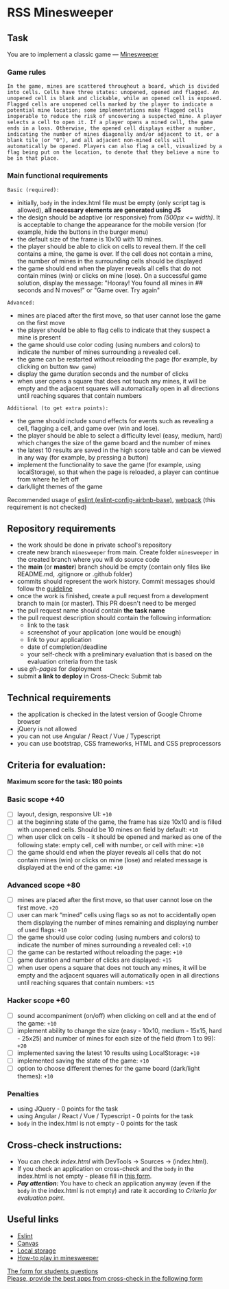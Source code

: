 # RSS Minesweeper

## Task

You are to implement a classic game — [Minesweeper](<https://en.wikipedia.org/wiki/Minesweeper_(video_game)>)

### Game rules

`In the game, mines are scattered throughout a board, which is divided into cells. Cells have three states: unopened, opened and flagged. An unopened cell is blank and clickable, while an opened cell is exposed. Flagged cells are unopened cells marked by the player to indicate a potential mine location; some implementations make flagged cells inoperable to reduce the risk of uncovering a suspected mine. A player selects a cell to open it. If a player opens a mined cell, the game ends in a loss. Otherwise, the opened cell displays either a number, indicating the number of mines diagonally and/or adjacent to it, or a blank tile (or "0"), and all adjacent non-mined cells will automatically be opened. Players can also flag a cell, visualized by a flag being put on the location, to denote that they believe a mine to be in that place.`

### Main functional requirements

`Basic (required):`

- initially, `body` in the index.html file must be empty (only script tag is allowed), **all necessary elements are generated using JS**
- the design should be adaptive (or responsive) from _(500px <= width)_. It is acceptable to change the appearance for the mobile version (for example, hide the buttons in the burger menu)
- the default size of the frame is 10x10 with 10 mines.
- the player should be able to click on cells to reveal them. If the cell contains a mine, the game is over. If the cell does not contain a mine, the number of mines in the surrounding cells should be displayed
- the game should end when the player reveals all cells that do not contain mines (win) or clicks on mine (lose). On a successful game solution, display the message: "Hooray! You found all mines in ## seconds and N moves!" or "Game over. Try again"

`Advanced:`

- mines are placed after the first move, so that user cannot lose the game on the first move
- the player should be able to flag cells to indicate that they suspect a mine is present
- the game should use color coding (using numbers and colors) to indicate the number of mines surrounding a revealed cell.
- the game can be restarted without reloading the page (for example, by clicking on button `New game`)
- display the game duration seconds and the number of clicks
- when user opens a square that does not touch any mines, it will be empty and the adjacent squares will automatically open in all directions until reaching squares that contain numbers

`Additional (to get extra points):`

- the game should include sound effects for events such as revealing a cell, flagging a cell, and game over (win and lose).
- the player should be able to select a difficulty level (easy, medium, hard) which changes the size of the game board and the number of mines
- the latest 10 results are saved in the high score table and can be viewed in any way (for example, by pressing a button)
- implement the functionality to save the game (for example, using localStorage), so that when the page is reloaded, a player can continue from where he left off
- dark/light themes of the game

Recommended usage of [eslint (eslint-config-airbnb-base)](https://eslint.org/), [webpack](https://webpack.js.org/) (this requirement is not checked)

## Repository requirements

- the work should be done in private school's repository
- create new branch `minesweeper` from main. Create folder `minesweeper` in the created branch where you will do source code
- the **main** (or **master**) branch should be empty (contain only files like README.md, .gitignore or .github folder)
- commits should represent the work history. Commit messages should follow the [guideline](https://www.conventionalcommits.org/en/v1.0.0/)
- once the work is finished, create a pull request from a development branch to main (or master). This PR doesn't need to be merged
- the pull request name should contain **the task name**
- the pull request description should contain the following information:
  - link to the task
  - screenshot of your application (one would be enough)
  - link to your application
  - date of completion/deadline
  - your self-check with a preliminary evaluation that is based on the evaluation criteria from the task
- use _gh-pages_ for deployment
- submit **a link to deploy** in Cross-Check: Submit tab

## Technical requirements

- the application is checked in the latest version of Google Chrome browser
- jQuery is not allowed
- you can not use Angular / React / Vue / Typescript
- you can use bootstrap, CSS frameworks, HTML and CSS preprocessors

## Criteria for evaluation:

**Maximum score for the task: 180 points**

### Basic scope +40

- [ ] layout, design, responsive UI: `+10`
- [ ] at the beginning state of the game, the frame has size 10x10 and is filled with unopened cells. Should be 10 mines on field by default: `+10`
- [ ] when user click on cells - it should be opened and marked as one of the following state: empty cell, cell with number, or cell with mine: `+10`
- [ ] the game should end when the player reveals all cells that do not contain mines (win) or clicks on mine (lose) and related message is displayed at the end of the game: `+10`

### Advanced scope +80

- [ ] mines are placed after the first move, so that user cannot lose on the first move. `+20`
- [ ] user can mark “mined” cells using flags so as not to accidentally open them displaying the number of mines remaining and displaying number of used flags: `+10`
- [ ] the game should use color coding (using numbers and colors) to indicate the number of mines surrounding a revealed cell: `+10`
- [ ] the game can be restarted without reloading the page: `+10`
- [ ] game duration and number of clicks are displayed: `+15`
- [ ] when user opens a square that does not touch any mines, it will be empty and the adjacent squares will automatically open in all directions until reaching squares that contain numbers: `+15`

### Hacker scope +60

- [ ] sound accompaniment (on/off) when clicking on cell and at the end of the game: `+10`
- [ ] implement ability to change the size (easy - 10x10, medium - 15x15, hard - 25x25) and number of mines for each size of the field (from 1 to 99): `+20`
- [ ] implemented saving the latest 10 results using LocalStorage: `+10`
- [ ] implemented saving the state of the game: `+10`
- [ ] option to choose different themes for the game board (dark/light themes): `+10`

### Penalties

- using JQuery - 0 points for the task
- using Angular / React / Vue / Typescript - 0 points for the task
- `body` in the index.html is not empty - 0 points for the task

## Cross-check instructions:

- You can check _index.html_ with DevTools -> Sources -> (index.html).
- If you check an application on cross-check and the `body` in the index.html is not empty - please fill in [this form](https://docs.google.com/forms/d/1WbuUQhq_J7TrrfxIInyTDjMsHsrVMpKF74jwoEsx19g/).
- **_Pay attention:_** You have to check an application anyway (even if the `body` in the index.html is not empty) and rate it according to _Criteria for evaluation point_.

## Useful links

- [Eslint](https://eslint.org/)
- [Canvas](https://developer.mozilla.org/en-US/docs/Web/API/Canvas_API/Tutorial)
- [Local storage](https://learn.javascript.ru/localstorage)
- [How-to play in minesweeper](https://www.youtube.com/watch?v=7B85WbEiYf4)

[The form for students questions](https://docs.google.com/forms/d/1rl3fHYRJLAKpYo4T5t6wRrixxMChunSX6KnEkBSd170)  
[Please, provide the best apps from cross-check in the following form](https://docs.google.com/forms/d/1HR5K7fsIbLNCC0UNcJ_67OkOBptkEsIl4ndtzL63yvM/edit)
